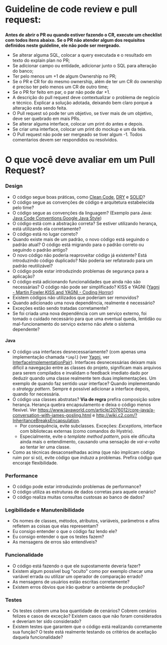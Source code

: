 # Guideline de code review e pull request:

###
 **Antes de abrir o PR ou quando estiver fazendo o CR, execute um checklist com todos itens abaixo.**
 **Se o PR não atender algum dos requisitos definidos neste guideline, ele não pode ser mergeado.**

 - Se alterar alguma SQL, colocar a query executada e o resultado em texto do explain plan no PR;
 - Se adicionar campo ou entidade, adicionar junto o SQL para alteração do banco;
 - Ter pelo menos um +1 de algum Ownership no PR;
 - Se o PR e CR for do mesmo ownership, além de ter um CR do ownership é preciso ter pelo menos um CR de outro time;
 - Se o PR for feito em par, o par não pode dar +1.
 - A descrição do pull request deve contextualizar o problema de negócio e técnico. Explicar a solução adotada, deixando bem claro porque a alteração esta sendo feita.
 - O Pull request só pode ter um objetivo, se tiver mais de um objetivo, deve ser quebrado em mais PRs.
 - Se alterar alguma interface, colocar um print do antes e depois.
 - Se criar uma interface, colocar um print do mockup e um da tela.
 - O Pull request não pode ser mergeado se tiver algum -1. Todos comentarios devem ser respondidos ou resolvidos.

# O que você deve avaliar em um Pull Request?

### Design

- O código segue boas práticas, como [Clean Code](https://de.wikipedia.org/wiki/Clean_Code), [DRY](https://en.wikipedia.org/wiki/Don%27t_repeat_yourself) e [SOLID](https://en.wikipedia.org/wiki/SOLID_(object-oriented_design))?
- O código segue as convenções de código e arquitetura estabelecida pelo time?
- O código segue as convenções da linguagem? (Exemplo para Java: [Java Code Conventions](http://www.oracle.com/technetwork/java/codeconventions-150003.pdf),[Google Java Style](https://google.github.io/styleguide/javaguide.html))
- O código está com a abstração correta? Se estiver utilizando herança, está utilizando ela corretamente?
- O código está no lugar correto?
- Quando existe mais de um padrão, o novo código está seguindo o padrão atual? O código está migrando para o padrão correto ou seguindo o padrão antigo?
- O novo código não poderia reaproveitar código já existente? Está introduzindo código duplicado? Não poderia ser refatorado para um padrão reutilizável?
- O código pode estar introduzindo problemas de segurança para a aplicação?
- O código está adicionando funcionalidades que ainda não são necessárias? O código não pode ser simplificado? KISS e YAGNI ([Yagni - Martin Fowler](http://martinfowler.com/bliki/Yagni.html),[KISS and YAGNI - Coding Horror](http://blog.codinghorror.com/kiss-and-yagni/))
- Existem códigos não utilizados que poderiam ser removidos?
- Quando adicionado uma nova dependência, realmente é necessário?
- Exceções estão sendo tratadas corretamente?
- Se foi criada uma nova dependência com um serviço externo, foi tomado o cuidado necessário para que uma eventual queda, lentidão ou mal-funcionamento do serviço externo não afete o sistema dependente?

#### Java

- O código usa interfaces desnecessariamente? (com apenas uma implementação chamada ``*impl``) (ver [Yagni](http://martinfowler.com/bliki/Yagni.html), ver [InterfaceImplementationPair](https://martinfowler.com/bliki/InterfaceImplementationPair.html)). Interfaces desnecessárias deixam mais difícil a navegação entre as classes do projeto, significam mais arquivos para serem compilados e invalidam o feedback imediato dado por deduzir quando uma classe realmente tem duas implementações. Um exemplo de quando faz sentido usar interface? Quando implementando o *strategy pattern*. Sempre é possível adicionar a interface depois, quando for necessária.
- O código usa classes abstratas? __Via de regra__ prefira composição sobre herança. Herança quebra encapsulamento e deixa o código menos flexível. Ver https://www.javaworld.com/article/2076012/core-java/a-conversation-with-james-gosling.html e http://wiki.c2.com/?InheritanceBreaksEncapsulation.
  - Por consequência, evite subclasses. Exceções: *Exception*s, interface com bibliotecas externas (como comandos do Hystrix).
  - Especialmente, evite o *template method pattern*, pois ele dificulta ainda mais o entendimento, causando uma sensação de *vai-e-volta* ao tentar ler uma classe.
- Como as técnicas desaconselhadas acima (que não implicam código ruim por si só), evite código que *induza* a problemas. Prefira código que encoraje flexibilidade.

### Performance

- O código pode estar introduzindo problemas de performance?
- O código utiliza as estruturas de dados corretas para aquele cenário?
- O código realiza muitas consultas custosas ao banco de dados?

### Legibilidade e Manutenibilidade

- Os nomes de classes, métodos, atributos, variáveis, parâmetros e afins refletem as coisas que elas representam?
- Eu consigo entender o que o código faz lendo ele?
- Eu consigo entender o que os testes fazem?
- As mensagens de erros são entendíveis?

### Funcionalidade

- O código está fazendo o que ele supostamente deveria fazer?
- Existem algum possível bug "oculto" como por exemplo checar uma variável errada ou utilizar um operador de comparação errado?
- As mensagens de usuários estão escritas corretamente?
- Existem erros óbvios que irão quebrar o ambiente de produção?

### Testes

- Os testes cobrem uma boa quantidade de cenários? Cobrem cenários felizes e casos de exceção? Existem casos que não foram considerados e deveriam ter sido considerado?
- Existem testes que garantem que o código está realizando corretamente sua função? O teste está realmente testando os critérios de aceitação daquela funcionalidade?